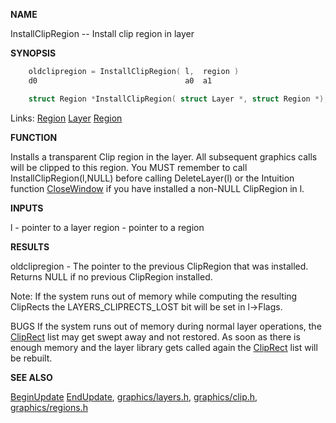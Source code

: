 
**NAME**

InstallClipRegion -- Install clip region in layer

**SYNOPSIS**

```c
    oldclipregion = InstallClipRegion( l,  region )
    d0                                 a0  a1

    struct Region *InstallClipRegion( struct Layer *, struct Region *);

```
Links: [Region](_00B7.md) [Layer](_00A1.md) [Region](_00B7.md) 

**FUNCTION**

Installs a transparent Clip region in the layer. All
subsequent graphics calls will be clipped to this region.
You MUST remember to call InstallClipRegion(l,NULL) before
calling DeleteLayer(l) or the Intuition function [CloseWindow](CloseWindow.md)
if you have installed a non-NULL ClipRegion in l.

**INPUTS**

l - pointer to a layer
region - pointer to a region

**RESULTS**

oldclipregion - The pointer to the previous ClipRegion that
was installed. Returns NULL if no previous ClipRegion installed.

Note: If the system runs out of memory while computing the
resulting ClipRects the LAYERS_CLIPRECTS_LOST bit will
be set in l-&#062;Flags.

BUGS
If the system runs out of memory during normal layer operations,
the [ClipRect](_00A1.md) list may get swept away and not restored.
As soon as there is enough memory and the layer library
gets called again the [ClipRect](_00A1.md) list will be rebuilt.

**SEE ALSO**

[BeginUpdate](_038E.md) [EndUpdate](_0396.md),
[graphics/layers.h](_00C4.md), [graphics/clip.h](_00A1.md), [graphics/regions.h](_00B7.md)
